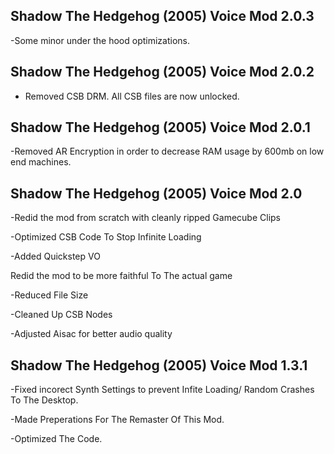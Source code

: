 ## Shadow The Hedgehog (2005) Voice Mod 2.0.3

-Some minor under the hood optimizations.



## Shadow The Hedgehog (2005) Voice Mod 2.0.2

- Removed CSB DRM. All CSB files are now unlocked.

## Shadow The Hedgehog (2005) Voice Mod 2.0.1
-Removed AR Encryption in order to decrease RAM usage by 600mb on low end machines.


## Shadow The Hedgehog (2005) Voice Mod 2.0
-Redid the mod from scratch with cleanly ripped Gamecube Clips

-Optimized CSB Code To Stop Infinite Loading

-Added Quickstep VO

Redid the mod to be more faithful To The actual game

-Reduced File Size

-Cleaned Up CSB Nodes

-Adjusted Aisac for better audio quality





## Shadow The Hedgehog (2005) Voice Mod 1.3.1

-Fixed incorect Synth Settings to prevent Infite Loading/ Random Crashes To The Desktop.

-Made Preperations For The Remaster Of This Mod.

-Optimized The Code.